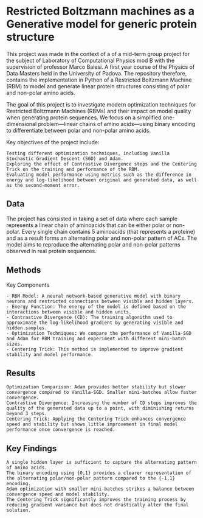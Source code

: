 # Restricted Boltzmann machines as a Generative model for generic protein structure

This project was made in the context of a of a mid-term group project for the subject of Laboratory of Computational Physics mod B with the supervision of professor Marco Baiesi. A first year course of the Physics of Data Masters held in the University of Padova. The repository therefore, contains the implementation in Python of a Restricted Boltzmann Machine (RBM) to model and generate linear protein structures consisting of polar and non-polar amino acids.

The goal of this project is to investigate modern optimization techniques for Restricted Boltzmann Machines (RBMs) and their impact on model quality when generating protein sequences. We focus on a simplified one-dimensional problem—linear chains of amino acids—using binary encoding to differentiate between polar and non-polar amino acids.

Key objectives of the project include:

    Testing different optimization techniques, including Vanilla Stochastic Gradient Descent (SGD) and Adam.
    Exploring the effect of Contrastive Divergence steps and the Centering Trick on the training and performance of the RBM.
    Evaluating model performance using metrics such as the difference in energy and log-likelihood between original and generated data, as well as the second-moment error.

## Data

The project has consisted in taking a set of data where each sample represents a linear chain of aminoacids that can be either polar or non-polar. Every single chain contains 5 aminoacids (that represents a proteine) and as a result forms an alternating polar and non-polar pattern of ACs. The model aims to reproduce the alternating polar and non-polar patterns observed in real protein sequences.

## Methods
Key Components

    - RBM Model: A neural network-based generative model with binary neurons and restricted connections between visible and hidden layers.
    - Energy Function: The energy of the model is defined based on the interactions between visible and hidden units.
    - Contrastive Divergence (CD): The training algorithm used to approximate the log-likelihood gradient by generating visible and hidden samples.
    - Optimization Techniques: We compare the performance of Vanilla-SGD and Adam for RBM training and experiment with different mini-batch sizes.
    - Centering Trick: This method is implemented to improve gradient stability and model performance.

## Results

    Optimization Comparison: Adam provides better stability but slower convergence compared to Vanilla-SGD. Smaller mini-batches allow faster convergence.
    Contrastive Divergence: Increasing the number of CD steps improves the quality of the generated data up to a point, with diminishing returns beyond 3 steps.
    Centering Trick: Applying the Centering Trick enhances convergence speed and stability but shows little improvement in final model performance once convergence is reached.

## Key Findings

    A single hidden layer is sufficient to capture the alternating pattern of amino acids.
    The binary encoding using {0,1} provides a clearer representation of the alternating polar/non-polar pattern compared to the {-1,1} encoding.
    Adam optimization with smaller mini-batches strikes a balance between convergence speed and model stability.
    The Centering Trick significantly improves the training process by reducing gradient variance but does not drastically alter the final solution.

